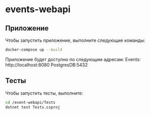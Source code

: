 # events-webapi

## Приложение

Чтобы запустить приложение, выполните следующие команды:

```sh
docker-compose up --build
```

Приложение будет доступно по следующим адресам:
Events: http://localhost:8080
PostgresDB:5432

## Тесты
Чтобы запустить тесты, выполните:
```sh
cd /event-webapi/Tests
dotnet test Tests.csproj
```
